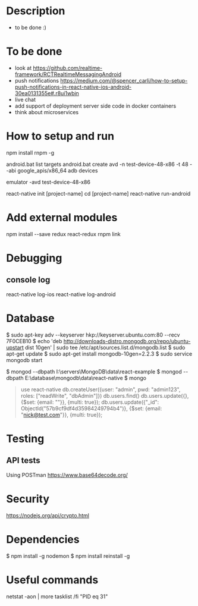 # Description
 - to be done :)


# To be done
 - look at https://github.com/realtime-framework/RCTRealtimeMessagingAndroid
 - push notifications https://medium.com/@spencer_carli/how-to-setup-push-notifications-in-react-native-ios-android-30ea0131355e#.r8ui1wbin
 - live chat
 - add support of deployment server side code in docker containers
 - think about microservices

 
# How to setup and run

npm install rnpm -g

android.bat list targets
android.bat create avd -n test-device-48-x86 -t 48 --abi google_apis/x86_64
adb devices

emulator -avd test-device-48-x86

react-native init [project-name] 
cd [project-name]
react-native run-android


# Add external modules

npm install --save redux react-redux
rnpm link


# Debugging

## console log

react-native log-ios
react-native log-android


# Database

$ sudo apt-key adv --keyserver hkp://keyserver.ubuntu.com:80 --recv 7F0CEB10
$ echo 'deb http://downloads-distro.mongodb.org/repo/ubuntu-upstart dist 10gen' | sudo tee /etc/apt/sources.list.d/mongodb.list
$ sudo apt-get update
$ sudo apt-get install mongodb-10gen=2.2.3
$ sudo service mongodb start

$ mongod --dbpath I:\servers\MongoDB\data\react-example
$ mongod --dbpath E:\database\mongodb\data\react-native
$ mongo
 > use react-native
 > db.createUser({user: "admin", pwd: "admin123", roles: ["readWrite", "dbAdmin"]})
 > db.users.find()
 > db.users.update({}, {$set: {email: ""}}, {multi: true});
 > db.users.update({"_id": ObjectId("57b9cf9df4d35984249794b4")}, {$set: {email: "nick@test.com"}}, {multi: true});

# Testing

## API tests

Using POSTman
https://www.base64decode.org/


# Security

https://nodejs.org/api/crypto.html


# Dependencies

$ npm install -g nodemon
$ npm install reinstall -g


# Useful commands

netstat -aon | more
tasklist /fi "PID eq 31"
